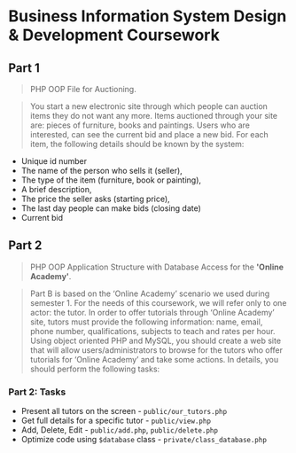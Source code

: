 # Business Information System Design & Development Coursework

## Part 1
> PHP OOP File for Auctioning.

> You start a new electronic site through which people can auction items they do not want any more. Items auctioned through your site are: pieces of furniture, books and paintings. Users who are interested, can see the current bid and place a new bid. For each item, the following details should be known by the system:

* Unique id number
* The name of the person who sells it (seller),
* The type of the item (furniture, book or painting),
* A brief description,
* The price the seller asks (starting price),
* The last day people can make bids (closing date)
* Current bid

## Part 2
> PHP OOP Application Structure with Database Access for the **'Online Academy'**.

> Part B is based on the ‘Online Academy’ scenario we used during semester 1. For the needs of this coursework, we will refer only to one actor: the tutor. In order to offer tutorials through ‘Online Academy’ site, tutors must provide the following information: name, email, phone number, qualifications, subjects to teach and rates per hour. Using object oriented PHP and MySQL, you should create a web site that will allow users/administrators to browse for the tutors who offer tutorials for ‘Online Academy’ and take some actions. In details, you should perform the following tasks:

### Part 2: Tasks
* Present all tutors on the screen - `public/our_tutors.php`
* Get full details for a specific tutor - `public/view.php`
* Add, Delete, Edit - `public/add.php`, `public/delete.php`
* Optimize code using `$database` class - `private/class_database.php`